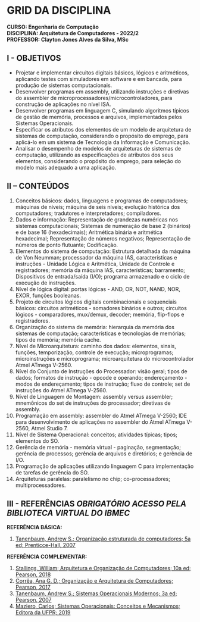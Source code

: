 # GRID DA DISCIPLINA 

**CURSO: Engenharia de Computação**  
**DISCIPLINA: Arquitetura de Computadores - 2022/2**  
**PROFESSOR: Clayton Jones Alves da Silva, MSc**

## I - OBJETIVOS 

- Projetar e implementar circuitos digitais básicos, lógicos e aritméticos, aplicando testes com simuladores em software e em bancada, para produção de sistemas computacionais.  
- Desenvolver programas em assembly, utilizando instruções e diretivas do assembler de microprocessadores/microcontroladores, para construção de aplicações no nível ISA.  
- Desenvolver programas em linguagem C, simulando algoritmos típicos de gestão de memória, processos e arquivos, implementados pelos Sistemas Operacionais.  
- Especificar os atributos dos elementos de um modelo de arquitetura de sistemas de computação, considerando o propósito do emprego, para aplicá-lo em um sistema de Tecnologia da Informação e Comunicação.  
- Analisar o desempenho de modelos de arquiteturas de sistemas de computação, utilizando as especificações de atributos dos seus elementos, considerando o propósito do emprego, para seleção do modelo mais adequado a uma aplicação.   
  
## II – CONTEÚDOS

1. Conceitos básicos: dados, linguagens e programas de computadores; máquinas de níveis; máquina de seis níveis; evolução histórica dos computadores; tradutores e interpretadores; compiladores.
2. Dados e informação: Representação de grandezas numéricas nos sistemas computacionais; Sistemas de numeração de base 2 (binários) e de base 16 (hexadecimais); Aritmética binária e aritmética hexadecimal; Representação de números negativos; Representação de números de ponto flutuante; Codificação.
3. Elementos do sistema de computação: Estrutura detalhada da máquina de Von Neumman; processador da máquina IAS, características e instruções - Unidade Lógica e Aritmética,  Unidade de Controle e registradores; memória da máquina IAS, características; barramento; Dispositivos de entrada/saída (I/O); programa armazenado e o ciclo de execução de instruções.
4. Nível de lógica digital: portas lógicas - AND, OR, NOT, NAND, NOR, EXOR, funções booleanas.
5. Projeto de circuitos lógicos digitais combinacionais e sequenciais básicos: circuitos aritméticos - somadores binários e outros; circuitos lógicos - comparadores, mux/demux, decoder; memória, flip-flops e registradores.
6. Organização do sistema de memória: hierarquia da memória dos sistemas de computação; características e tecnologias de memórias; tipos de memória; memória cache.
7. Nível de Microarquitetura: caminho dos dados: elementos, sinais, funções, temporização, controle de execução; microprogramas; microinstruções e microprograma; microarquitetura do microcontrolador Atmel ATmega V-2560.
8. Nível do Conjunto de Instruções do Processador: visão geral; tipos de dados; formatos de instrução - opcode e operando; endereçamento - modos de endereçamento; tipos de instrução; fluxo de controle; set de instruções do Atmel ATmega V-2560.
9. Nível de Linguagem de Montagem: assembly versus assembler; mnemônicos do set de instruções do processador; diretivas de assembly.
10. Programação em assembly: assembler do Atmel ATmega V-2560; IDE para desenvolvimento de aplicações no assembler do Atmel ATmega V-2560, Atmel Studio 7. 
11. Nível de Sistema Operacional: conceitos; atividades típicas; tipos; elementos do SO.
12. Gerência de memória - memória virtual - paginação, segmentação; gerência de processos; gerência de arquivos e diretórios; e gerência de I/O. 
13. Programação de aplicações utilizando linguagem C para implementação de tarefas de gerência do SO.
14. Arquiteturas paralelas: paralelismo no chip; co-processadores; multiprocessadores.

## III - REFERÊNCIAS *OBRIGATÓRIO ACESSO PELA BIBLIOTECA VIRTUAL DO IBMEC*

**REFERÊNCIA BÁSICA:**  
1. [Tanenbaum, Andrew S.; Organização estruturada de computadores; 5a ed; Prenticce-Hall, 2007](https://plataforma.bvirtual.com.br/Leitor/Publicacao/355/pdf/0)

**REFERÊNCIA COMPLEMENTAR:**
1. [Stallings, William; Arquitetura e Organização de Computadores; 10a ed; Pearson, 2018](https://plataforma.bvirtual.com.br/Leitor/Publicacao/151479/pdf/0)
2. [Corrêa, Ana G. D.; Organização e Arquitetura de Computadores; Pearson, 2017](https://plataforma.bvirtual.com.br/Leitor/Publicacao/124147/pdf/0)
3. [Tanenbaum, Andrew S.; Sistemas Operacionais Modernos; 3a ed; Pearson, 2007](https://plataforma.bvirtual.com.br/Leitor/Publicacao/1233/pdf/0)  
4. [Maziero, Carlos; Sistemas Operacionais: Conceitos e Mecanismos; Editora da UFPR; 2019](http://wiki.inf.ufpr.br/maziero/doku.php?id=socm:start)

